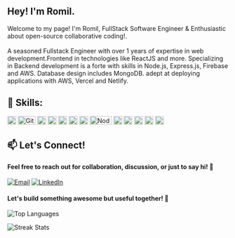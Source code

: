 ## Hey! I'm Romil.

Welcome to my page! I'm Romil, FullStack Software Engineer & Enthusiastic about open-source collaborative coding!.<br><br>A seasoned Fullstack Engineer with over 1 years of expertise in web development.Frontend in technologies like ReactJS and more. Specializing in Backend development is a forte with skills in Node.js, Express.js, Firebase and AWS. Database design includes MongoDB. adept at deploying applications with AWS, Vercel and Netlify.

## 🚀 Skills:

<p>     <img src="https://github.com/get-icon/geticon/raw/master/icons/react.svg" alt="React" width="20" height="20"/>  
        <img src="https://github.com/get-icon/geticon/raw/master/icons/git.svg" alt="Git" width="40" height="20"/>
        <img src="https://github.com/get-icon/geticon/raw/master/icons/javascript.svg" alt="JavaScript" width="20" height="20"/>
        <img src="https://github.com/get-icon/geticon/raw/master/icons/typescript-icon.svg" alt="TypeScript" width="20" height="20"/>
        <img src="https://github.com/get-icon/geticon/raw/master/icons/tailwindcss-icon.svg" alt="TailwindCSS" width="20" height="20"/>
        <img src="https://github.com/get-icon/geticon/raw/master/icons/npm.svg" alt="npm" width="20" height="20"/>
        <img src="https://github.com/get-icon/geticon/raw/master/icons/prettier.svg" alt="Prettier" width="20" height="20"/>
        <img src="https://github.com/get-icon/geticon/raw/master/icons/nodejs.svg" alt="Node.js" width="50" height="20"/>
        <img src="https://github.com/get-icon/geticon/raw/master/icons/mongodb-icon.svg" alt="MongoDB" width="20" height="20"/>
        <img src="https://github.com/get-icon/geticon/raw/master/icons/firebase.svg" alt="Firebase" width="20" height="20"/>
        <img src="https://github.com/get-icon/geticon/raw/master/icons/socket.io.svg" alt="Socket.io" width="20" height="20"/>
        <img src="https://github.com/get-icon/geticon/raw/master/icons/trello.svg" alt="Trello" width="20" height="20"/>
        <img src="https://github.com/get-icon/geticon/raw/master/icons/jira.svg" alt="Jira" width="20" height="20"/>
</p>

## 📫 Let's Connect!

#### Feel free to reach out for collaboration, discussion, or just to say hi! 🌟

[![Email](https://img.shields.io/badge/Email-send%20a%20hi%20message-red)](mailto:romilchodavadiya@gmail.com)
[![LinkedIn](https://img.shields.io/badge/LinkedIn-Romil%20Chodavadiya-blue)](https://www.linkedin.com/in/romil-chodavadiya-b1a95929b/)

#### Let's build something awesome but useful together! 🚀

![Top Languages](https://github-readme-stats.vercel.app/api/top-langs/?username=romil24&theme=dark&hide_border=false&include_all_commits=false&count_private=false&layout=compact)

![Streak Stats](https://github-readme-streak-stats.herokuapp.com/?user=romil24&theme=dark&hide_border=false)
